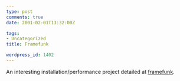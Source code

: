 ```yaml
---
type: post
comments: true
date: 2001-02-01T13:32:00Z

tags:
- Uncategorized
title: Framefunk

wordpress_id: 1402
---
```


An interesting installation/performance project detailed at [framefunk](http://www.framefunk.de/).

